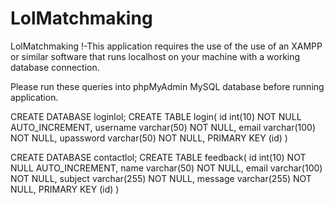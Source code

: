 # LolMatchmaking

LolMatchmaking
!-This application requires the use of the use of an XAMPP or similar software that runs localhost on your machine with a working database connection.

Please run these queries into phpMyAdmin MySQL database before running application.

CREATE DATABASE loginlol; CREATE TABLE login( id int(10) NOT NULL AUTO_INCREMENT, username varchar(50) NOT NULL, email varchar(100) NOT NULL, upassword varchar(50) NOT NULL, PRIMARY KEY (id) )

CREATE DATABASE contactlol; CREATE TABLE feedback( id int(10) NOT NULL AUTO_INCREMENT, name varchar(50) NOT NULL, email varchar(100) NOT NULL, subject varchar(255) NOT NULL, message varchar(255) NOT NULL, PRIMARY KEY (id) )
